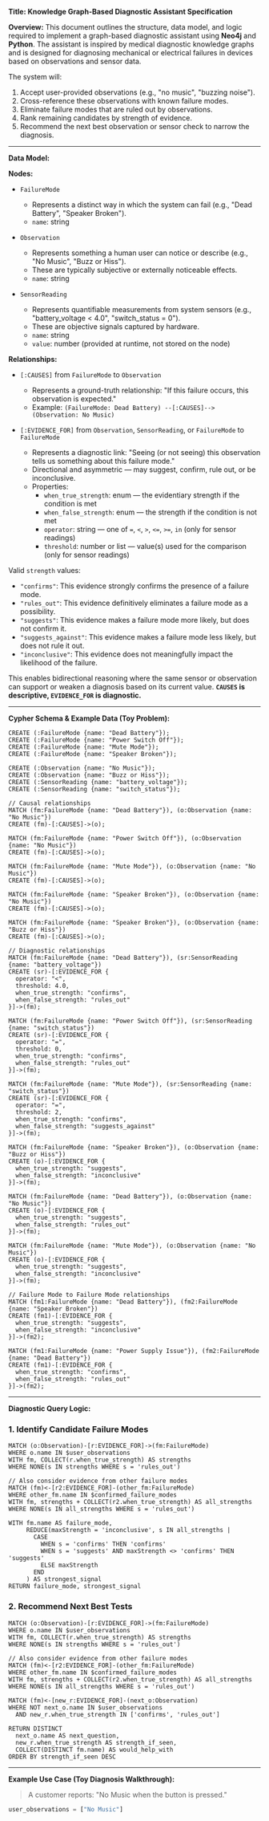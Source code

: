 **Title: Knowledge Graph-Based Diagnostic Assistant Specification**

**Overview:**
This document outlines the structure, data model, and logic required to implement a graph-based diagnostic assistant using **Neo4j** and **Python**. The assistant is inspired by medical diagnostic knowledge graphs and is designed for diagnosing mechanical or electrical failures in devices based on observations and sensor data.

The system will:
1. Accept user-provided observations (e.g., "no music", "buzzing noise").
2. Cross-reference these observations with known failure modes.
3. Eliminate failure modes that are ruled out by observations.
4. Rank remaining candidates by strength of evidence.
5. Recommend the next best observation or sensor check to narrow the diagnosis.

---

**Data Model:**

**Nodes:**
- `FailureMode`
  - Represents a distinct way in which the system can fail (e.g., "Dead Battery", "Speaker Broken").
  - `name`: string

- `Observation`
  - Represents something a human user can notice or describe (e.g., "No Music", "Buzz or Hiss").
  - These are typically subjective or externally noticeable effects.
  - `name`: string

- `SensorReading`
  - Represents quantifiable measurements from system sensors (e.g., "battery_voltage < 4.0", "switch_status = 0").
  - These are objective signals captured by hardware.
  - `name`: string
  - `value`: number (provided at runtime, not stored on the node)

**Relationships:**

- `[:CAUSES]` from `FailureMode` to `Observation`
  - Represents a ground-truth relationship: "If this failure occurs, this observation is expected."
  - Example: `(FailureMode: Dead Battery) --[:CAUSES]--> (Observation: No Music)`

- `[:EVIDENCE_FOR]` from `Observation`, `SensorReading`, or `FailureMode` to `FailureMode`
  - Represents a diagnostic link: "Seeing (or not seeing) this observation tells us something about this failure mode."
  - Directional and asymmetric — may suggest, confirm, rule out, or be inconclusive.
  - Properties:
    - `when_true_strength`: enum — the evidentiary strength if the condition is met
    - `when_false_strength`: enum — the strength if the condition is not met
    - `operator`: string — one of `=`, `<`, `>`, `<=`, `>=`, `in` (only for sensor readings)
    - `threshold`: number or list — value(s) used for the comparison (only for sensor readings)

Valid `strength` values:
- `"confirms"`: This evidence strongly confirms the presence of a failure mode.
- `"rules_out"`: This evidence definitively eliminates a failure mode as a possibility.
- `"suggests"`: This evidence makes a failure mode more likely, but does not confirm it.
- `"suggests_against"`: This evidence makes a failure mode less likely, but does not rule it out.
- `"inconclusive"`: This evidence does not meaningfully impact the likelihood of the failure.

This enables bidirectional reasoning where the same sensor or observation can support or weaken a diagnosis based on its current value. **`CAUSES` is descriptive, `EVIDENCE_FOR` is diagnostic.**

---

**Cypher Schema & Example Data (Toy Problem):**

```cypher
CREATE (:FailureMode {name: "Dead Battery"});
CREATE (:FailureMode {name: "Power Switch Off"});
CREATE (:FailureMode {name: "Mute Mode"});
CREATE (:FailureMode {name: "Speaker Broken"});

CREATE (:Observation {name: "No Music"});
CREATE (:Observation {name: "Buzz or Hiss"});
CREATE (:SensorReading {name: "battery_voltage"});
CREATE (:SensorReading {name: "switch_status"});

// Causal relationships
MATCH (fm:FailureMode {name: "Dead Battery"}), (o:Observation {name: "No Music"})
CREATE (fm)-[:CAUSES]->(o);

MATCH (fm:FailureMode {name: "Power Switch Off"}), (o:Observation {name: "No Music"})
CREATE (fm)-[:CAUSES]->(o);

MATCH (fm:FailureMode {name: "Mute Mode"}), (o:Observation {name: "No Music"})
CREATE (fm)-[:CAUSES]->(o);

MATCH (fm:FailureMode {name: "Speaker Broken"}), (o:Observation {name: "No Music"})
CREATE (fm)-[:CAUSES]->(o);

MATCH (fm:FailureMode {name: "Speaker Broken"}), (o:Observation {name: "Buzz or Hiss"})
CREATE (fm)-[:CAUSES]->(o);

// Diagnostic relationships
MATCH (fm:FailureMode {name: "Dead Battery"}), (sr:SensorReading {name: "battery_voltage"})
CREATE (sr)-[:EVIDENCE_FOR {
  operator: "<",
  threshold: 4.0,
  when_true_strength: "confirms",
  when_false_strength: "rules_out"
}]->(fm);

MATCH (fm:FailureMode {name: "Power Switch Off"}), (sr:SensorReading {name: "switch_status"})
CREATE (sr)-[:EVIDENCE_FOR {
  operator: "=",
  threshold: 0,
  when_true_strength: "confirms",
  when_false_strength: "rules_out"
}]->(fm);

MATCH (fm:FailureMode {name: "Mute Mode"}), (sr:SensorReading {name: "switch_status"})
CREATE (sr)-[:EVIDENCE_FOR {
  operator: "=",
  threshold: 2,
  when_true_strength: "confirms",
  when_false_strength: "suggests_against"
}]->(fm);

MATCH (fm:FailureMode {name: "Speaker Broken"}), (o:Observation {name: "Buzz or Hiss"})
CREATE (o)-[:EVIDENCE_FOR {
  when_true_strength: "suggests",
  when_false_strength: "inconclusive"
}]->(fm);

MATCH (fm:FailureMode {name: "Dead Battery"}), (o:Observation {name: "No Music"})
CREATE (o)-[:EVIDENCE_FOR {
  when_true_strength: "suggests",
  when_false_strength: "rules_out"
}]->(fm);

MATCH (fm:FailureMode {name: "Mute Mode"}), (o:Observation {name: "No Music"})
CREATE (o)-[:EVIDENCE_FOR {
  when_true_strength: "suggests",
  when_false_strength: "inconclusive"
}]->(fm);

// Failure Mode to Failure Mode relationships
MATCH (fm1:FailureMode {name: "Dead Battery"}), (fm2:FailureMode {name: "Speaker Broken"})
CREATE (fm1)-[:EVIDENCE_FOR {
  when_true_strength: "suggests",
  when_false_strength: "inconclusive"
}]->(fm2);

MATCH (fm1:FailureMode {name: "Power Supply Issue"}), (fm2:FailureMode {name: "Dead Battery"})
CREATE (fm1)-[:EVIDENCE_FOR {
  when_true_strength: "confirms",
  when_false_strength: "rules_out"
}]->(fm2);
```

---

**Diagnostic Query Logic:**

### 1. Identify Candidate Failure Modes

```cypher
MATCH (o:Observation)-[r:EVIDENCE_FOR]->(fm:FailureMode)
WHERE o.name IN $user_observations
WITH fm, COLLECT(r.when_true_strength) AS strengths
WHERE NONE(s IN strengths WHERE s = 'rules_out')

// Also consider evidence from other failure modes
MATCH (fm)<-[r2:EVIDENCE_FOR]-(other_fm:FailureMode)
WHERE other_fm.name IN $confirmed_failure_modes
WITH fm, strengths + COLLECT(r2.when_true_strength) AS all_strengths
WHERE NONE(s IN all_strengths WHERE s = 'rules_out')

WITH fm.name AS failure_mode,
     REDUCE(maxStrength = 'inconclusive', s IN all_strengths |
       CASE
         WHEN s = 'confirms' THEN 'confirms'
         WHEN s = 'suggests' AND maxStrength <> 'confirms' THEN 'suggests'
         ELSE maxStrength
       END
     ) AS strongest_signal
RETURN failure_mode, strongest_signal
```

### 2. Recommend Next Best Tests

```cypher
MATCH (o:Observation)-[r:EVIDENCE_FOR]->(fm:FailureMode)
WHERE o.name IN $user_observations
WITH fm, COLLECT(r.when_true_strength) AS strengths
WHERE NONE(s IN strengths WHERE s = 'rules_out')

// Also consider evidence from other failure modes
MATCH (fm)<-[r2:EVIDENCE_FOR]-(other_fm:FailureMode)
WHERE other_fm.name IN $confirmed_failure_modes
WITH fm, strengths + COLLECT(r2.when_true_strength) AS all_strengths
WHERE NONE(s IN all_strengths WHERE s = 'rules_out')

MATCH (fm)<-[new_r:EVIDENCE_FOR]-(next_o:Observation)
WHERE NOT next_o.name IN $user_observations
  AND new_r.when_true_strength IN ['confirms', 'rules_out']

RETURN DISTINCT
  next_o.name AS next_question,
  new_r.when_true_strength AS strength_if_seen,
  COLLECT(DISTINCT fm.name) AS would_help_with
ORDER BY strength_if_seen DESC
```

---

**Example Use Case (Toy Diagnosis Walkthrough):**

> A customer reports: "No Music when the button is pressed."

```python
user_observations = ["No Music"]
```